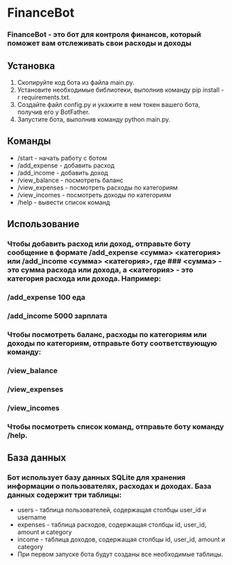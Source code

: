 # FinanceBot
### FinanceBot - это бот для контроля финансов, который поможет вам отслеживать свои расходы и доходы
## Установка
1. Скопируйте код бота из файла main.py.
2. Установите необходимые библиотеки, выполнив команду pip install -r requirements.txt.
3. Создайте файл config.py и укажите в нем токен вашего бота, получив его у BotFather.
4. Запустите бота, выполнив команду python main.py.
## Команды
- /start - начать работу с ботом
- /add_expense - добавить расход
- /add_income - добавить доход
- /view_balance - посмотреть баланс
- /view_expenses - посмотреть расходы по категориям
- /view_incomes - посмотреть доходы по категориям
- /help - вывести список команд
## Использование
### Чтобы добавить расход или доход, отправьте боту сообщение в формате /add_expense <сумма> <категория> или /add_income <сумма> <категория>, где ### <сумма> - это сумма расхода или дохода, а <категория> - это категория расхода или дохода. Например:


### /add_expense 100 еда
### /add_income 5000 зарплата
### Чтобы посмотреть баланс, расходы по категориям или доходы по категориям, отправьте боту соответствующую команду:


### /view_balance
### /view_expenses
### /view_incomes
### Чтобы посмотреть список команд, отправьте боту команду /help.

## База данных
### Бот использует базу данных SQLite для хранения информации о пользователях, расходах и доходах. База данных содержит три таблицы:

- users - таблица пользователей, содержащая столбцы user_id и username
- expenses - таблица расходов, содержащая столбцы id, user_id, amount и category
- income - таблица доходов, содержащая столбцы id, user_id, amount и category
- При первом запуске бота будут созданы все необходимые таблицы.
